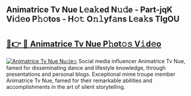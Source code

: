 ## Animatrice Tv Nue L𝚎a𝚔ed N𝚞𝚍e - Part-jqK Vi𝚍𝚎o P𝚑𝚘tos - H𝚘𝚝 O𝚗𝚕yf𝚊ns L𝚎a𝚔s TIgOU

# <h2><a href="http://kf0r96.oniu.top/?m=Animatrice+Tv+Nue">🔗👉 🔴 Animatrice Tv Nue P𝚑ot𝚘𝚜 V𝚒d𝚎o</a></h2>

[![Animatrice Tv Nue Nu𝚍e𝚜](https://i.imgur.com/0qMVB7G.gif)](http://kf0r96.oniu.top/?m=Animatrice+Tv+Nue)
Social media influencer Animatrice Tv Nue, famed for disseminating dance and lifestyle knowledge, through presentations and personal blogs. Exceptional mime troupe member Animatrice Tv Nue, famed for their remarkable abilities and accomplishments in the art of silent storytelling.  
